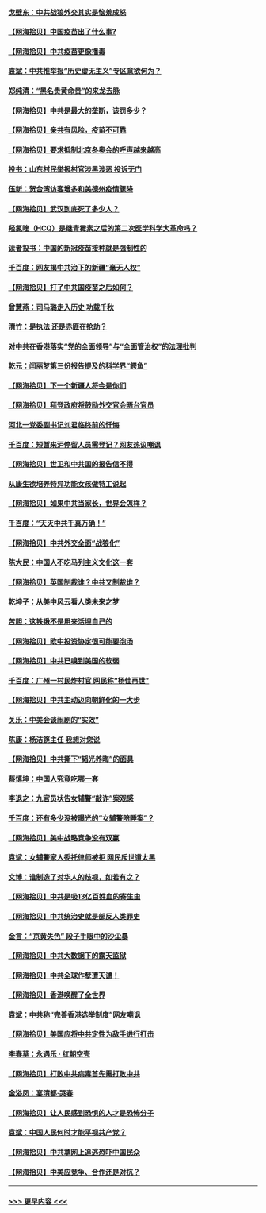 #### [戈壁东：中共战狼外交其实是恼羞成怒](../pages/nsc993/n12880392.md?t=04151502) 
#### [【网海拾贝】中国疫苗出了什么事?](../pages/nsc993/n12879124.md?t=04151502) 
#### [【网海拾贝】中共疫苗更像播毒](../pages/nsc993/n12876631.md?t=04151502) 
#### [袁斌：中共推举报“历史虚无主义”专区意欲何为？](../pages/nsc993/n12876530.md?t=04151502) 
#### [郑纯清：“黑名贵黄命贵”的来龙去脉](../pages/nsc993/n12875589.md?t=04151502) 
#### [【网海拾贝】中共是最大的垄断，该罚多少？](../pages/nsc993/n12874006.md?t=04151502) 
#### [【网海拾贝】亲共有风险，疫苗不可靠](../pages/nsc993/n12872224.md?t=04151502) 
#### [【网海拾贝】要求抵制北京冬奥会的呼声越来越高](../pages/nsc993/n12868962.md?t=04151502) 
#### [投书：山东村民举报村官涉黑涉恶 投诉无门](../pages/nsc993/n12869726.md?t=04151502) 
#### [伍新：贺台湾访客增多和美德州疫情骤降](../pages/nsc993/n12865651.md?t=04151502) 
#### [【网海拾贝】武汉到底死了多少人？](../pages/nsc993/n12863707.md?t=04151502) 
#### [羟氯喹（HCQ）是继青霉素之后的第二次医学科学大革命吗？](../pages/nsc993/n12638564.md?t=04151502) 
#### [读者投书：中国的新冠疫苗接种就是强制性的](../pages/nsc993/n12859932.md?t=04151502) 
#### [千百度：网友揭中共治下的新疆“毫无人权”](../pages/nsc993/n12858385.md?t=04151502) 
#### [【网海拾贝】打了中共国疫苗之后如何？](../pages/nsc993/n12857866.md?t=04151502) 
#### [曾慧燕：司马璐走入历史 功载千秋](../pages/nsc993/n12856996.md?t=04151502) 
#### [清竹：是执法 还是赤匪在抢劫？](../pages/nsc993/n12856952.md?t=04151502) 
#### [对中共在香港落实“党的全面领导”与“全面管治权”的法理批判](../pages/nsc993/n12856929.md?t=04151502) 
#### [乾元：闫丽梦第三份报告提及的科学界“鳄鱼”](../pages/nsc993/n12855985.md?t=04151502) 
#### [【网海拾贝】下一个新疆人将会是你们](../pages/nsc993/n12855864.md?t=04151502) 
#### [【网海拾贝】拜登政府将鼓励外交官会晤台官员](../pages/nsc993/n12853615.md?t=04151502) 
#### [河北一党委副书记刘君临终前的忏悔](../pages/nsc993/n12849420.md?t=04151502) 
#### [千百度：短暂来沪停留人员需登记？网友热议嘲讽](../pages/nsc993/n12853497.md?t=04151502) 
#### [【网海拾贝】世卫和中共国的报告信不得](../pages/nsc993/n12850902.md?t=04151502) 
#### [从康生欲培养特异功能女孩做特工说起](../pages/nsc993/n12849289.md?t=04151502) 
#### [【网海拾贝】如果中共当家长，世界会怎样？](../pages/nsc993/n12848436.md?t=04151502) 
#### [千百度：“天灭中共千真万确！”](../pages/nsc993/n12845659.md?t=04151502) 
#### [【网海拾贝】中共外交全面“战狼化”](../pages/nsc993/n12845607.md?t=04151502) 
#### [陈大民：中国人不吃马列主义文化这一套](../pages/nsc993/n12842496.md?t=04151502) 
#### [【网海拾贝】英国制裁谁？中共又制裁谁？](../pages/nsc993/n12840909.md?t=04151502) 
#### [乾坤子：从美中风云看人类未来之梦](../pages/nsc993/n12840590.md?t=04151502) 
#### [苦胆：这铁锹不是用来活埋自己的](../pages/nsc993/n12839512.md?t=04151502) 
#### [【网海拾贝】欧中投资协定很可能要泡汤](../pages/nsc993/n12835122.md?t=04151502) 
#### [【网海拾贝】中共已嗅到美国的软弱](../pages/nsc993/n12832411.md?t=04151502) 
#### [千百度：广州一村民炸村官 网民称“杨佳再世”](../pages/nsc993/n12832380.md?t=04151502) 
#### [【网海拾贝】中共主动迈向朝鲜化的一大步](../pages/nsc993/n12829887.md?t=04151502) 
#### [关乐：中美会谈闹剧的“实效”](../pages/nsc993/n12826698.md?t=04151502) 
#### [陈康：杨洁篪主任  我想对您说](../pages/nsc993/n12826609.md?t=04151502) 
#### [【网海拾贝】中共撕下“韬光养晦”的面具](../pages/nsc993/n12826459.md?t=04151502) 
#### [蔡慎坤：中国人究竟吃哪一套](../pages/nsc993/n12826010.md?t=04151502) 
#### [李退之：九官员状告女辅警“敲诈”案观感](../pages/nsc993/n12823984.md?t=04151502) 
#### [千百度：还有多少没被曝光的“女辅警陪睡案”？](../pages/nsc993/n12822136.md?t=04151502) 
#### [【网海拾贝】美中战略竞争没有双赢](../pages/nsc993/n12822105.md?t=04151502) 
#### [袁斌：女辅警家人委托律师被拒 网民斥世道太黑](../pages/nsc993/n12822004.md?t=04151502) 
#### [文博：谁制造了对华人的歧视，如若有之？](../pages/nsc993/n12821635.md?t=04151502) 
#### [【网海拾贝】中共是吸13亿百姓血的寄生虫](../pages/nsc993/n12819191.md?t=04151502) 
#### [【网海拾贝】中共统治史就是部反人类罪史](../pages/nsc993/n12816738.md?t=04151502) 
#### [金言：“京黄失色” 段子手眼中的沙尘暴](../pages/nsc993/n12815700.md?t=04151502) 
#### [【网海拾贝】中共大数据下的露天监狱](../pages/nsc993/n12811075.md?t=04151502) 
#### [【网海拾贝】中共全球作孽遭天谴！](../pages/nsc993/n12810258.md?t=04151502) 
#### [【网海拾贝】香港唤醒了全世界](../pages/nsc993/n12809100.md?t=04151502) 
#### [袁斌：中共称“完善香港选举制度”网友嘲讽](../pages/nsc993/n12808994.md?t=04151502) 
#### [【网海拾贝】美国应将中共定性为敌手进行打击](../pages/nsc993/n12806870.md?t=04151502) 
#### [李春草：永遇乐 · 红朝空壳](../pages/nsc993/n12805365.md?t=04151502) 
#### [【网海拾贝】打败中共病毒首先需打败中共](../pages/nsc993/n12803930.md?t=04151502) 
#### [金浴凤：宴清都‧哭春](../pages/nsc993/n12801601.md?t=04151502) 
#### [【网海拾贝】让人民感到恐惧的人才是恐怖分子](../pages/nsc993/n12799347.md?t=04151502) 
#### [袁斌：中国人民何时才能平视共产党？](../pages/nsc993/n12799306.md?t=04151502) 
#### [【网海拾贝】中共拿网上追逃恐吓中国民众](../pages/nsc993/n12796905.md?t=04151502) 
#### [【网海拾贝】中美应竞争、合作还是对抗？](../pages/nsc993/n12794675.md?t=04151502) 

----
#### [ >>> 更早内容 <<< ](../indexes/nsc993-earlier.md)
